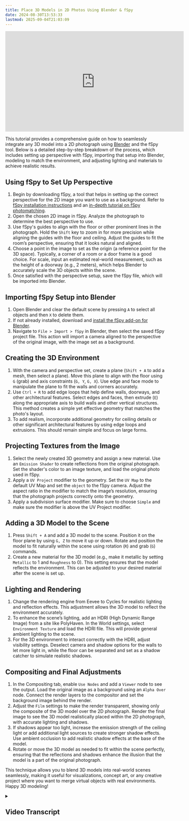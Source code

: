 ```yaml
---
title: Place 3D Models in 2D Photos Using Blender & fSpy
date: 2024-08-30T13:53:33
lastmod: 2025-09-04T21:03:09
---
```


<div class="iframe-16-9-container">
<iframe class="youTubeIframe" width="560" height="315" src="https://www.youtube.com/embed/qBePDl2l2hI?rel=0" title="YouTube video player" frameborder="0" allow="accelerometer; autoplay; clipboard-write; encrypted-media; gyroscope; picture-in-picture; web-share" referrerpolicy="strict-origin-when-cross-origin" allowfullscreen></iframe>
</div>

This tutorial provides a comprehensive guide on how to seamlessly integrate any 3D model into a 2D photograph using [Blender](./blender.md) and the fSpy tool. Below is a detailed step-by-step breakdown of the process, which includes setting up perspective with fSpy, importing that setup into Blender, modeling to match the environment, and adjusting lighting and materials to achieve realistic results.

## Using fSpy to Set Up Perspective

1. Begin by downloading fSpy, a tool that helps in setting up the correct perspective for the 2D image you want to use as a background. Refer to [fSpy installation instructions](https://youtu.be/0x2ZffQQNJY) and an [in-depth tutorial on fSpy photomatching](../photo-perspective-matching-with-fspy.md).
2. Open the chosen 2D image in fSpy. Analyze the photograph to determine the best perspective to use.
3. Use fSpy's guides to align with the floor or other prominent lines in the photograph. Hold the `Shift` key to zoom in for more precision while aligning the guides with the floor and ceiling. Adjust the guides to fit the room’s perspective, ensuring that it looks natural and aligned.
4. Choose a point in the image to set as the origin (a reference point for the 3D space). Typically, a corner of a room or a door frame is a good choice. For scale, input an estimated real-world measurement, such as the height of a doorway (e.g., 2 meters), which helps Blender to accurately scale the 3D objects within the scene.
5. Once satisfied with the perspective setup, save the fSpy file, which will be imported into Blender.

## Importing fSpy Setup into Blender

1. Open Blender and clear the default scene by pressing `A` to select all objects and then `X` to delete them.
2. If not already installed, download and [install the fSpy add-on for Blender](https://youtu.be/1HOqnb1Uji4).
3. Navigate to `File > Import > fSpy` in Blender, then select the saved fSpy project file. This action will import a camera aligned to the perspective of the original image, with the image set as a background.

## Creating the 3D Environment

1. With the camera and perspective set, create a plane (`Shift + A` to add a mesh, then select a plane). Move this plane to align with the floor using `G` (grab) and axis constraints (`G, Y`, `G, X`). Use edge and face mode to manipulate the plane to fit the walls and corners accurately.
2. Use `Ctrl + R` to add edge loops that help define walls, doorways, and other architectural features. Select edges and faces, then extrude (`E`) along the appropriate axis to build walls and other vertical structures. This method creates a simple yet effective geometry that matches the photo's layout.
3. To add realism, incorporate additional geometry for ceiling details or other significant architectural features by using edge loops and extrusions. This should remain simple and focus on large forms.

## Projecting Textures from the Image

1. Select the newly created 3D geometry and assign a new material. Use an `Emission Shader` to create reflections from the original photograph. Set the shader's color to an image texture, and load the original photo used in fSpy.
2. Apply a `UV Project` modifier to the geometry. Set the `UV Map` to the default UV Map and set the `object` to the fSpy camera. Adjust the aspect ratio in the modifier to match the image’s resolution, ensuring that the photograph projects correctly onto the geometry.
3. Apply a subdivision surface modifier. Make sure to choose `Simple` and make sure the modifier is above the UV Project modifier.

## Adding a 3D Model to the Scene

1. Press `Shift + A` and add a 3D model to the scene. Position it on the floor plane by using `G, Z` to move it up or down. Rotate and position the model to fit naturally within the scene using rotation (`R`) and grab (`G`) commands.
2. Create a new material for the 3D model (e.g., make it metallic by setting `Metallic` to 1 and `Roughness` to 0). This setting ensures that the model reflects the environment. This can be adjusted to your desired material after the scene is set up.

## Lighting and Rendering

1. Change the rendering engine from Eevee to Cycles for realistic lighting and reflection effects. This adjustment allows the 3D model to reflect the environment accurately.
2. To enhance the scene’s lighting, add an HDRI (High Dynamic Range Image) from a site like PolyHaven. In the World settings, select `Environment Texture` and load the HDRI file. This will provide general ambient lighting to the scene.
3. For the 3D environment to interact correctly with the HDRI, adjust visibility settings. Deselect camera and shadow options for the walls to let more light in, while the floor can be separated and set as a shadow catcher to simulate realistic shadows.

## Compositing and Final Adjustments

1. In the Compositing tab, enable `Use Nodes` and add a `Viewer` node to see the output. Load the original image as a background using an `Alpha Over` node. Connect the render layers to the compositor and set the background image behind the render.
2. Adjust the `Film` settings to make the render transparent, showing only the composite of the 3D model over the 2D photograph. Render the final image to see the 3D model realistically placed within the 2D photograph, with accurate lighting and shadows.
3. If shadows appear too light, increase the emission strength of the ceiling light or add additional light sources to create stronger shadow effects. Use ambient occlusion to add realistic shadow effects at the base of the model.
4. Rotate or move the 3D model as needed to fit within the scene perfectly, ensuring that the reflections and shadows enhance the illusion that the model is a part of the original photograph.

This technique allows you to blend 3D models into real-world scenes seamlessly, making it useful for visualizations, concept art, or any creative project where you want to merge virtual objects with real environments. Happy 3D modeling!

<details><summary>

## Video Transcript

</summary>

In this Blender tutorial, I'm going to show you how to put any 3D model in any 2D photograph. Then we can use lighting from the 2D photograph with a 3D model, and perfectly place it with perspective and shadows within that scene from that 2D photograph, we're going to use a tool called fSpy. You can go ahead and download fSpy, Open an image in fSpy that you want to put your 3D modeling. I'm going to quickly go through this. And I have a more in depth tutorial about using fSpy linked in the description.

First I need to think about how this image is arranged in this particular image. I think that using one point perspective is going to be much better, so I'll go ahead and line these up with one point perspective. I can hold shift to zoom in. Then I'll line these guides up with the floor right here. And this will allow me to then tell Blender where the perspective for this is. Once again, hold shift to zoom in, and I have a pretty good one point perspective. I can move this cursor around to check to see how that's looking. You can see that it's a little off here, so this tile may not be perfectly aligned with the floor. If that's the case, I can go ahead and try to use the floor as my guide instead. So I'll click right there. Then I'll move over here to this. Now I can check again to see how that lines up. Still lines up over here. Lines up pretty well. Yeah, it looks like the tile may not be perfectly square to the floor, but the ceiling lines up. We care about the room more than anything else, so this looks pretty good.

One thing we can do is set where the origin is. I'm going to go ahead and set the origin I think right here. Because then I can kind of guess how tall that door is. over in the reference distance, if I select along the z axis, then I can type in how long I think that is. And this is probably something around two meters since it's an elevated doorway, maybe a little bit taller. So I'll type two. And now I have a scale for the Blender scene. I'll go ahead and save this. Inside Blender I'll press A to select everything X delete. If you don't have the fSpy Blender add on, you need to install it. I have a video showing how to install that linked in the description. Then go to file import fSpy. Navigate to where you have your fSpy photo, then import the fSpy project file.

Here we can see that we have the photo as a background image to a special camera that is perfectly aligned with this photo. Our origin point is also right here at the lower corner. If I press shift A to create a plane, it starts at the origin. I can tab in edit mode, press two. For edge mode, press G to grab, then along the y axis, and I can move it over to this wall and notice how it stays in perspective. I can move this edge as well G. Then y. I can move this back g x all the way to the end there, and I can move g x this way. I can go all the way past. Maybe I'll move this one guy over just a little bit. It doesn't have to be perfect, but we do want it accurate enough that we can get some geometry.

If I press control R, then I can add some edge loops right here for these doorways. So I'll add one right here. Control R another one right here a couple more edge loops. We don't need everything, but we want some of this geometry. So it helps with the reflections in our composite. I'll press E to extrude and then go along the y axis. gonna go ahead and go all the way over to the outside of the photograph. Then I'll extrude again e y this time I'll only go to where the door is. Then e y. This is a pretty good approximation of the floor. There are plenty of more details we could potentially add, this is great.

Now I need to create the walls in the ceiling. I think the easiest way to do this is to select three. And I'll select all of these faces of the floor. So now I'll press E to extrude. But it's kind of hard for me to see where I'm extruding to. So I'm going to go ahead and undo that. Then I'll click on the camera, switch to object mode. Click on the camera icon down here. Then under Background images I can move the image to the front and then I can change its opacity. So if I keep the opacity at about 50%, then I click the mesh again tab back into edit mode. Press three to select these faces. Now when I press extrude I can kind of see where I'm extruding to. So that works a little bit better.

If you still can't see because of this front face I can press three, then press x, delete this face and now I can see inside the cube. I still need to adjust these. I'm going to press three. Now select each of these faces here. Switch back to the camera view then g z to move this up and down. Now remember that this is not a perfect perspective match because it sounds like the tile and the walls are not perfectly square, but this will be plenty good for our lighting and composition. So the only last thing I could potentially add is put an edge loop right here, and then I can punch that ceiling up. Many ways to do this. I think I'll go ahead and grab these three ceiling tiles right here by holding shift, and I'll go back to the camera view, press E, Z and just move those up. So now I have. This nice ceiling thing. This is enough for us to complete our composite. I might move this edge right here since it's not grabbing the entire photograph, so I'll orbit around, press two for edge mode. Select all of these edges G. Move them in the X direction. Press one to grab this vertex. G x control lock that right there. So now we are ready to move back into object mode. And now we can project the textures from this photograph onto our model. And then use everything to light our scene.

To project the textures we need to add a material to this object. So in order to do that, I'll go ahead and click on materials and I'll click New Material. A label this material reflections. And instead of a principal brdf, I'm going to use an emission shader. Then for the color click this yellow dot and we want an image texture. And we're going to open the image that we used for our photo matte. Navigate to where you have your image and open the image. We don't see anything yet, but if we switch to material preview, we'll see that our image is splattered kind of all over the model and it doesn't look so good. That's because we need to UV project based on our camera.

Make sure you have the mesh selected. Click on modifiers We'll go ahead and add a generate subdivision surface. You can see this gets all messed up because we don't have any bevels. So go ahead and click simple. Then increase the subdivisions up to six. We'll add one more modifier under edit UV project. For the UV map, select the default UV map and then for the object, select the F spy camera. So we're starting to look better here. But there's still some things that we need to do. For example, the aspect ratio right now is 1 to 1. We need to find out the aspect ratio of the original image. Then in Blender under the UV project I can paste in that resolution. It's 4032. by 2268. If I put that in now, we can orbit around and we can see that. Yes, outside of the object, there's all this messed up stuff. If we don't want to see that, we can go ahead and click on the image texture and right here where it says repeat, we can change that to clip. we can also eliminate the black. But for our purposes of making a composite image with a sculpture, we don't need to do that. as you can see, we get a little bit of 3D space and everything is projected well, it looks perfect from the camera view. Remember we are no longer looking at the photograph. We are looking at 3D geometry that has the photograph projected onto it.

Let's go ahead and add something that we can use as a sculpture. I'll press shift a, add a mesh and we'll go ahead and add Suzanne the monkey. I'll press G, shift Z to move the monkey, R to rotate RC to have it move towards us. remember that we can move around and I can look perfectly in the x direction, press GZ and then move that up. So it's sitting right there on the floor. Go back to the camera view and we can see it is there. Press g x and I can move it. And remember everything is moving in space in perspective. I'm going to go ahead and move the image to the back. click on the F spy camera. Then in the background image put it to the back. So now we can see our model again. And this really shows you that this image texture is in front.

Click on Suzanne. Let's add a modifier to generate subdivision surface. We'll add a couple subdivisions. Also add a material. new material. We'll call this material Shiny Monkey. Under metallic, increase the metallic to one and the roughness to zero. And you can see that we have all these trees reflecting on our monkey. We can see that even better if we shade smooth. But look, there's no trees in our hotel lobby, so why isn't it reflecting the hotel lobby? that's because we're still on material preview. If we select render preview, suddenly we have no reflections. That's because we're using the default Eevee renderer. Click on the camera, change the render to Cycles, and suddenly now you can see that the lobby is reflecting the floor, the walls, and everything else. Just as if the monkey was really there in the 3D scene. If I look through the camera and I press r z as I rotate the monkey, you can see that the reflections truly are coming from the different objects. If I move the monkey to the back or closer to this light, notice how this light is reflecting on the monkey. So this is a great technique when you're trying to composite a 3D model into a 2D image and make it look realistic, I'll press G shift Z to move the monkey up to here. Maybe right there. Looks good. This is going to be a wonderful sculpture inside the hotel.

Now, probably a good idea to go ahead and add maybe an interior HDRI image just to kind of fill out the area. So we get just a few more lights and things like that. Just a generic lighting scheme rather than just the lighting from these reflections. to add an HDRI image, click the world tab, then click the color select Environment Texture. Now we can see all these yellow highlights that are coming in from the HDRI that's not there. The best place to get HDR ies is Poly Haven. In a web browser, go ahead and navigate to Poly Haven, select indoor, Then we'll go ahead and select something that is low contrast something that just doesn't have a lot going on. In fact, the Poly Haven studio looks like it's pretty good. It's got these canned lights. I'm going to go ahead and select that. A 2K image is plenty for what we need, just general ambient lighting. I'll download the image. Back in Blender under the environment texture click open.

Navigate to where you downloaded the HDRI image from Poly Haven. Here I have it right here. Open the image. Now you can see that we have a bit more light reflecting on different parts of the image that may have been dark, We can rotate this image depending on how we want it to be in our scene. Now we have the HDR image casting light, but we really don't notice any change. That's because the walls in the ceiling are acting as blockers. They're not letting the light into the monkey. Select the mesh tab in the edit mode, and I'm going to orbit so I can select all the bottom planes. press three for face mode and select all the ground floor planes. Once you are sure that you have all of the floor selected, go ahead and right click separate by selection. Now we have the floor as a separate object because we're going to use the floor as a shadow catcher. Press tab to go to object mode and select the walls. Once you have the walls selected, we're going to change their visibility in the object properties. Scroll down to visibility. Deselect camera so now they're no longer visible in deselect shadow. Now they'll no longer cast a shadow. And if I look through the camera and if you want to see what it looks like, I can still see them in the camera. But now they're not casting a shadow.

So we have more light coming through that HDRI image for the monkey. next. Select the ground plane and we're going to turn that into a shadow catcher. this will make it disappear because that's what a shadow catcher does. But notice we don't see any shadow. That's because it's still in a mission texture. on the ground and we can label this shadow ground, click on the material. Then we can click this button to duplicate it. So now this is reflections two and we'll call it shadow. Select the shading tab. Then under the nodes instead of an emission shader you can select it. Press X to delete. Press shift a search and type diffuse. If I select diffuse I can place it right here. Attach the color from the texture and then attach this to the surface. And now we have a diffuse texture that will accept shadows. Let's go back to layout and look through our camera. So now you can see that it's collecting these shadows from the light. we're just about ready to start compositing our image. First click on the compositing tab and then select Use Nodes. can't see anything here, so we need to add a view or node. Press shift a search and then type viewer. Select viewer and place it. We can take the output from the render layers and plug it into the viewer node. We still don't see anything, so let's go ahead and render an image.

Now we have the image rendered, but we're looking at the Poly Haven studio. We have the reflections from our hotel lobby. But how do we get the image to be there with the shadow and the reflections? We use the compositor in Blender to add a background image. I'll close the render tab, then press shift a search. And we're going to use image And we'll open an image. Select the same image you used in FS by. Now we need one more node to be able to see the image rather than the Poly Haven studio. Press shift A, then search for Alpha over. Place Alpha over into your compositor. Then the image goes on the top level and then the render layers go on to the bottom. Go ahead and take the output from alpha over into the composite. And there's one last thing to do. Click on the render tab. Scroll down to film In order to see the alpha channel, we need to select transparent. Now we'll go ahead and render an image.

So now we have everything composited. We still get the reflections from the 3D geometry, yet we have shadows on the ground. Perhaps the shadow could be a little stronger. So you could increase the intensity of the emission on the ceiling. Or even add a light to intensely give a shadow right there. And we could also add some ambient occlusion down at the bottom. But hopefully this allows you to composite any 3D model into any 2D image inside of Blender and have a really nice realistic composite. Happy 3D modeling.

</details>
